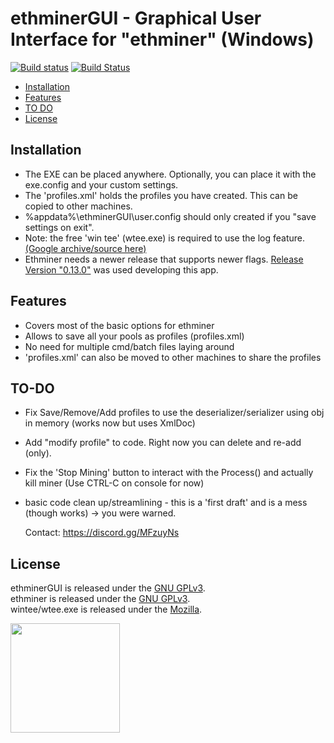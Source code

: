 ethminerGUI - Graphical User Interface for "ethminer" (Windows)
==================

[![Build status][appveyor-icon]][appveyor-link]
[![Build Status][travis-icon]][travis-link]

<!-- [![Slack Status][slack-icon]][slack-link] -->

  - [Installation](#installation)
  - [Features](#features)
  - [TO DO](#to-do)
  - [License](#license)


## Installation

- The EXE can be placed anywhere. Optionally, you can place it with the exe.config and your custom settings.
- The 'profiles.xml' holds the profiles you have created. This can be copied to other machines.
- %appdata%\ethminerGUI\user.config should only created if you "save settings on exit".
- Note: the free 'win tee' (wtee.exe) is required to use the log feature. [(Google archive/source here)](https://code.google.com/archive/p/wintee/downloads)
- Ethminer needs a newer release that supports newer flags. [Release Version "0.13.0"](https://github.com/ethereum-mining/ethminer/releases) was used developing this app.

## Features

- Covers most of the basic options for ethminer
- Allows to save all your pools as profiles (profiles.xml)
- No need for multiple cmd/batch files laying around
- 'profiles.xml' can also be moved to other machines to share the profiles

## TO-DO

- Fix Save/Remove/Add profiles to use the deserializer/serializer using obj in memory (works now but uses XmlDoc)
- Add "modify profile" to code. Right now you can delete and re-add (only).
- Fix the 'Stop Mining' button to interact with the Process() and actually kill miner (Use CTRL-C on console for now)
- basic code clean up/streamlining - this is a 'first draft' and is a mess (though works) -> you were warned.


     Contact: https://discord.gg/MFzuyNs


## License

ethminerGUI is released under the [GNU GPLv3](https://opensource.org/licenses/GPL-3.0).<br>
ethminer is released under the [GNU GPLv3](https://opensource.org/licenses/GPL-3.0).<br>
wintee/wtee.exe is released under the [Mozilla](https://www.mozilla.org/en-US/MPL/).<br>

<!-- <p><img src="http://i.imgur.com/u1G0wvD.png" width="475"></p> -->

<p><img src="https://assets-cdn.github.com/images/modules/logos_page/Octocat.png" width="175"></p>

[appveyor-icon]: https://ci.appveyor.com/api/projects/status/xg66mw0vadt86i2e?svg=true

[appveyor-link]: https://ci.appveyor.com/project/bmatthewshea/ethminerGUI

[travis-icon]: https://travis-ci.org/bmatthewshea/ethminerGUI.svg?branch=master

[travis-link]: https://travis-ci.org/bmatthewshea/ethminerGUI
